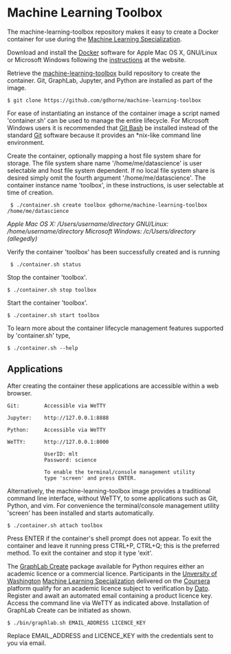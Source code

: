 # Machine Learning Toolbox

The machine-learning-toolbox repository makes it easy to create a Docker
container for use during the 
[Machine Learning Specialization](https://www.coursera.org/specializations/machine-learning).

Download and install the [Docker](https://www.docker.com/) software for Apple
Mac OS X, GNU/Linux or Microsoft Windows following the
[instructions](http://docs.docker.com/linux/started/) at the website.

Retrieve the
[machine-learning-toolbox](https://github.com/gdhorne/data-scientists-toolbox)
build repository to create the container. Git, GraphLab, Jupyter, and
Python are installed as part of the image.

	$ git clone https://github.com/gdhorne/machine-learning-toolbox

For ease of instantiating an instance of the container image a script named
'container.sh' can be used to manage the entire lifecycle. For Microsoft Windows
users it is recommended that [Git Bash](https://git-for-windows.github.io/) be
installed instead of the standard [Git](https://git-scm.com) software because
it provides an *nix-like command line environment.

Create the container, optionally mapping a host file system share for storage.
The file system share name '/home/me/datascience' is user selectable and host
file system dependent. If no local file system share is desired simply omit the
fourth argument '/home/me/datascience'. The container instance name 'toolbox',
in these instructions, is user selectable at time of creation.

     $ ./container.sh create toolbox gdhorne/machine-learning-toolbox /home/me/datascience

*Apple Mac OS X: /Users/username/directory*
*GNU/Linux: /home/username/directory*
*Microsoft Windows: /c/Users/directory (allegedly)*

Verify the container 'toolbox' has been successfully created and is running

     $ ./container.sh status

Stop the container 'toolbox'.

	$ ./container.sh stop toolbox

Start the container 'toolbox'.

	$ ./container.sh start toolbox

To learn more about the container lifecycle management features supported by 'container.sh' type,

	$ ./container.sh --help


## Applications

After creating the container these applications are accessible within a web 
browser.

	Git:		Accessible via WeTTY

	Jupyter:	http://127.0.0.1:8888

	Python:		Accessible via WeTTY

	WeTTY:		http://127.0.0.1:8000

				UserID: mlt
				Password: science

				To enable the terminal/console management utility 
				type 'screen' and press ENTER.


Alternatively, the machine-learning-toolbox image provides a traditional 
command line interface, without WeTTY, to some applications such as Git, 
Python, and vim. For convenience the terminal/console management utility 
'screen' has been installed and starts automatically.

	$ ./container.sh attach toolbox

Press ENTER if the container's shell prompt does not appear. To exit the 
container and leave it running press CTRL+P, CTRL+Q; this is the preferred 
method. To exit the container and stop it type 'exit'.

The [GraphLab Create](https://dato.com/products/create/) package available for
Python requires either an academic licence or a commercial licence. Participants
in the [Unversity of Washington](http://www.washington.edu)
[Machine Learning Specialization](https://www.coursera.org/specializations/machine-learning)
delivered on the [Coursera](https://www.coursera.org) platform qualify for an
academic licence subject to verification by [Dato](https://dato.com). Register
and await an automated email containing a product licence key. Access the
command line via WeTTY as indicated above. Installation of GraphLab Create can
be initiated as shown.

	$ ./bin/graphlab.sh EMAIL_ADDRESS LICENCE_KEY

Replace EMAIL_ADDRESS and LICENCE_KEY with the credentials sent to you via email.
